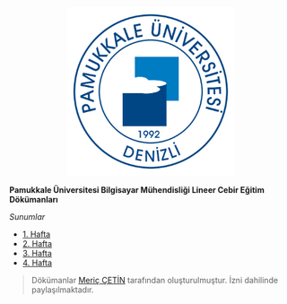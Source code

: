 <div align="center">
  <img src="logo.png" width="300">
</div>

**Pamukkale Üniversitesi Bilgisayar Mühendisliği Lineer Cebir Eğitim Dökümanları**

*Sunumlar*

* [1. Hafta](week-1/week-1.pdf)
* [2. Hafta](week-2/week-2.pdf)
* [3. Hafta](week-3/week-3.pdf)
* [4. Hafta](week-4/week-4.pdf)


> Dökümanlar [Meriç ÇETİN](http://pau.edu.tr/mcetin/) tarafından oluşturulmuştur. İzni dahilinde paylaşılmaktadır.

